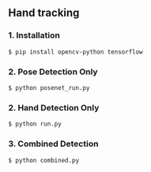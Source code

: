 ## Hand tracking

### 1. Installation
```
$ pip install opencv-python tensorflow
```

### 2. Pose Detection Only
```
$ python posenet_run.py
```

### 2. Hand Detection Only
```
$ python run.py
```

### 3. Combined Detection
```
$ python combined.py
```
